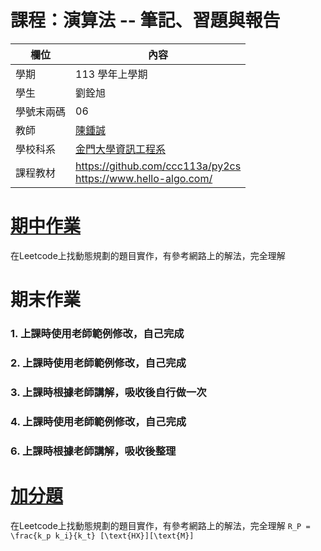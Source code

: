 # 課程：演算法 -- 筆記、習題與報告

欄位 | 內容
-----|--------
學期 | 113 學年上學期
學生 |  劉銓旭
學號末兩碼 | 06
教師 | [陳鍾誠](https://www.nqu.edu.tw/educsie/index.php?act=blog&code=list&ids=4)
學校科系 | [金門大學資訊工程系](https://www.nqu.edu.tw/educsie/index.php)
課程教材 | https://github.com/ccc113a/py2cs <br/> https://www.hello-algo.com/

# [期中作業](https://github.com/liu99002/_alg/tree/master/mid)
在Leetcode上找動態規劃的題目實作，有參考網路上的解法，完全理解

# 期末作業
### 1. 上課時使用老師範例修改，自己完成
### 2. 上課時使用老師範例修改，自己完成
### 3. 上課時根據老師講解，吸收後自行做一次
### 4. 上課時使用老師範例修改，自己完成
### 6. 上課時根據老師講解，吸收後整理

# [加分題](https://github.com/liu99002/_alg/tree/master/%E5%8A%A0%E5%88%86)
在Leetcode上找動態規劃的題目實作，有參考網路上的解法，完全理解
`R_P = \frac{k_p k_i}{k_t} [\text{HX}][\text{M}]`


